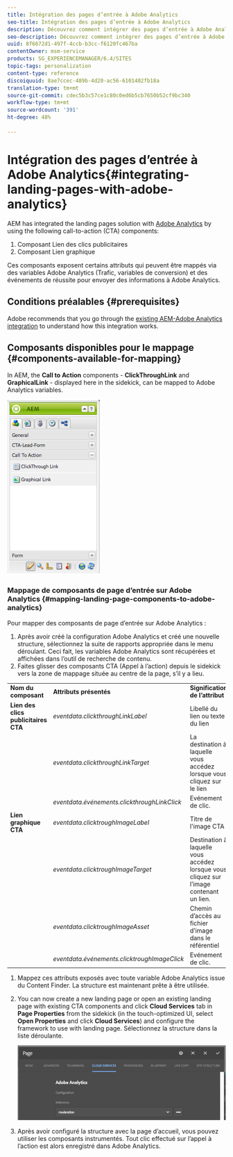 ```yaml
---
title: Intégration des pages d’entrée à Adobe Analytics
seo-title: Intégration des pages d’entrée à Adobe Analytics
description: Découvrez comment intégrer des pages d’entrée à Adobe Analytics.
seo-description: Découvrez comment intégrer des pages d’entrée à Adobe Analytics.
uuid: 8f6672d1-497f-4ccb-b3cc-f6120fc467ba
contentOwner: msm-service
products: SG_EXPERIENCEMANAGER/6.4/SITES
topic-tags: personalization
content-type: reference
discoiquuid: 8ae7ccec-489b-4d20-ac56-6101402fb18a
translation-type: tm+mt
source-git-commit: cdec5b3c57ce1c80c0ed6b5cb7650b52cf9bc340
workflow-type: tm+mt
source-wordcount: '391'
ht-degree: 48%

---
```



# Intégration des pages d’entrée à Adobe Analytics{#integrating-landing-pages-with-adobe-analytics}

AEM has integrated the landing pages solution with [Adobe Analytics](https://www.omniture.com/en/products/analytics/sitecatalyst) by using the following call-to-action (CTA) components:

1. Composant Lien des clics publicitaires
1. Composant Lien graphique

Ces composants exposent certains attributs qui peuvent être mappés via des variables Adobe Analytics (Trafic, variables de conversion) et des événements de réussite pour envoyer des informations à Adobe Analytics.

## Conditions préalables {#prerequisites}

Adobe recommends that you go through the [existing AEM-Adobe Analytics integration](/help/sites-administering/adobeanalytics.md) to understand how this integration works.

## Composants disponibles pour le mappage {#components-available-for-mapping}

In AEM, the **Call to Action** components - **ClickThroughLink** and **GraphicalLink** - displayed here in the sidekick, can be mapped to Adobe Analytics variables.

![chlimage_1-21](assets/chlimage_1-21.jpeg)

### Mappage de composants de page d’entrée sur Adobe Analytics {#mapping-landing-page-components-to-adobe-analytics}

Pour mapper des composants de page d’entrée sur Adobe Analytics :

1. Après avoir créé la configuration Adobe Analytics et créé une nouvelle structure, sélectionnez la suite de rapports appropriée dans le menu déroulant. Ceci fait, les variables Adobe Analytics sont récupérées et affichées dans l’outil de recherche de contenu.
1. Faites glisser des composants CTA (Appel à l’action) depuis le sidekick vers la zone de mappage située au centre de la page, s’il y a lieu.

<table> 
 <tbody>
  <tr>
   <td><strong>Nom du composant</strong></td> 
   <td><strong>Attributs présentés</strong></td> 
   <td><strong>Signification de l’attribut</strong></td> 
  </tr>
  <tr>
   <td><strong>Lien des clics publicitaires CTA</strong></td> 
   <td><i>eventdata.clickthroughLinkLabel</i> <br /> </td> 
   <td>Libellé du lien ou texte du lien </td> 
  </tr>
  <tr>
   <td><br type="_moz" /> </td> 
   <td><i>eventdata.clickthroughLinkTarget</i> <br /> </td> 
   <td>La destination à laquelle vous accédez lorsque vous cliquez sur le lien </td> 
  </tr>
  <tr>
   <td><br type="_moz" /> </td> 
   <td><i>eventdata.événements.clickthroughLinkClick</i> <br /> </td> 
   <td>Evénement de clic. </td> 
  </tr>
  <tr>
   <td><strong>Lien graphique CTA</strong></td> 
   <td><i>eventdata.clicktroughImageLabel</i> <br /> </td> 
   <td>Titre de l'image CTA </td> 
  </tr>
  <tr>
   <td><br type="_moz" /> </td> 
   <td><i>eventdata.clicktroughImageTarget</i> <br /> </td> 
   <td>Destination à laquelle vous accédez lorsque vous cliquez sur l’image contenant un lien.</td> 
  </tr>
  <tr>
   <td><br type="_moz" /> </td> 
   <td><i>eventdata.clicktroughImageAsset</i> <br /> </td> 
   <td>Chemin d’accès au fichier d’image dans le référentiel </td> 
  </tr>
  <tr>
   <td><br type="_moz" /> </td> 
   <td><i>eventdata.événements.clicktroughImageClick</i> <br /> </td> 
   <td>Evénement de clic.</td> 
  </tr>
 </tbody>
</table>

1. Mappez ces attributs exposés avec toute variable Adobe Analytics issue du Content Finder. La structure est maintenant prête à être utilisée.
1. You can now create a new landing page or open an existing landing page with existing CTA components and click **Cloud Services** tab in **Page Properties** from the sidekick (in the touch-optimized UI, select **Open Properties** and click **Cloud Services**) and configure the framework to use with landing page. Sélectionnez la structure dans la liste déroulante.

   ![chlimage_1-25](assets/chlimage_1-25.png)

1. Après avoir configuré la structure avec la page d’accueil, vous pouvez utiliser les composants instrumentés. Tout clic effectué sur l’appel à l’action est alors enregistré dans Adobe Analytics.

